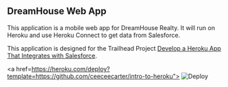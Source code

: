 DreamHouse Web App
------------------

This application is a mobile web app for DreamHouse Realty. It will run on Heroku and use Heroku Connect to get data from Salesforce.

This application is designed for the Trailhead Project [Develop a Heroku App That Integrates with Salesforce](https://trailhead.salesforce.com/content/learn/projects/develop-heroku-applications).

<a href=https://heroku.com/deploy?template=https://github.com/ceeceecarter/intro-to-heroku">
  <img src="https://www.herokucdn.com/deploy/button.svg" alt="Deploy">
</a> 
